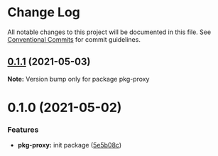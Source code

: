# Change Log

All notable changes to this project will be documented in this file.
See [Conventional Commits](https://conventionalcommits.org) for commit guidelines.

## [0.1.1](https://github.com/admob-plus/admob-plus/compare/pkg-proxy@0.1.0...pkg-proxy@0.1.1) (2021-05-03)

**Note:** Version bump only for package pkg-proxy





# 0.1.0 (2021-05-02)


### Features

* **pkg-proxy:** init package ([5e5b08c](https://github.com/admob-plus/admob-plus/commit/5e5b08c357b2460dbeeae8a592669a90d2d4b7ed))
